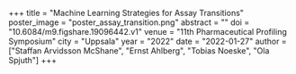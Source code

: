 +++
title = "Machine Learning Strategies for Assay Transitions"
poster_image = "poster_assay_transition.png"
abstract = ""
doi = "10.6084/m9.figshare.19096442.v1"
venue = "11th Pharmaceutical Profiling Symposium"
city = "Uppsala"
year = "2022"
date = "2022-01-27"
author = ["Staffan Arvidsson McShane", "Ernst Ahlberg", "Tobias Noeske", "Ola Spjuth"]
+++